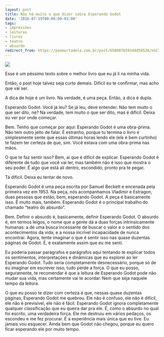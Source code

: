 ```yaml
---
layout: post
title: Não há muito o que dizer sobre Esperando Godot
date: '2016-07-19T00:00:00-03:00'
tags:
- impressões
- leituras
- livros
- teatro
- absurdo
redirect_from: https://paomortadela.com.br/post/658007659348459520/n%C3%A3o-h%C3%A1-muito-o-que-dizer-sobre-esperando-godot
---
```

![](https://64.media.tumblr.com/f42e18dd09fdc027be3b1e95f1822de0/cb1dcb646ef9b08a-1c/s540x810/d513b9d7c6a8b987a61d40211ccdc2d173c839a6.jpg)

Esse é um péssimo texto sobre o melhor livro que eu já li na minha vida.

Então, o post hoje talvez seja curto demais. Difícil eu te confirmar, mas acho que vai ser.

A dica de hoje é um livro. Na verdade, é uma peça. Então, a dica é dupla.

Esperando Godot. Você já leu? Se já leu, deve entender. Não tem muito o que ser dito, né? Na verdade, tem muito o que ser dito, mas é difícil. Deixa eu ver por onde começar.

Bem. Tenho que começar por aqui: Esperando Godot é uma obra-prima. Não tem outro jeito de falar. É estranho, porque tu termina o livro e simplesmente sente que essas últimas horas lendo ele (ele é bem curtinho) te fazem ter certeza de que, sim. Você estava com uma obra-prima nas mãos.

O que te faz sentir isso? Bem, aí que é difícil de explicar. Esperando Godot é diferente de tudo que você vai ler, mas também não é isso que mostra o seu poder. É algo que está ali dentro, escondido, pronto pra te pegar.

Tá difícil. Deixa eu tentar de novo.

Esperando Godot é uma peça escrita por Samuel Beckett e encenada pela primeira vez em 1953. Na peça, nós acompanhamos Vladimir e Estragon, duas pessoas que estão, bem, esperando Godot. A peça é basicamente isso. É muito mais, também. Esperando Godot é o principal trabalho do chamado “teatro do absurdo”.

Bem. Definir o absurdo é, basicamente, definir Esperando Godot. O absurdo é, em termos leigos, o nome que a gente dá a duas forças intrinsicamente humanas: a de uma busca incessante de buscar o valor e o sentido dos acontecimentos da vida; e a nossa incrível incapacidade de nunca encontrar. Agora, tente imaginar o que é sentir isso nas quase duzentas páginas de Godot. É, é exatamente assim que eu me senti.

Eu poderia passar parágrafos e parágrafos aqui tentando te explicar todos os sentimentos, interpretações e dinâmicas que eu explorei ao ler Esperando Godot. Tudo seria completamente desnecessário, porque só de eu imaginar em escrever isso, tudo perde a força. O que eu posso, seguramente, te recomendar é que a leitura de Esperando Godot pode não mudar sua vida, mas certamente vai te acordar. Nem que seja naquele tempo da leitura.

O que eu posso te dizer com certeza é que, nessas quase duzentas páginas, Esperando Godot me quebrou. Ele não é confuso, ele não é difícil, ele não é previsível, ele não é fácil. Esperando Godot ignora completamente qualquer classificação que eu queira dar pra ele. É, como o absurdo no qual foi escrito, uma verdadeira força. Ele me destruiu em vários pedaços, os escondeu e me fez procurar. É a experiência mais única que eu tive. Eu jamais vou esquecer. Ainda bem que Godot não chegou, porque eu quero ficar esperando ele por muito tempo.

